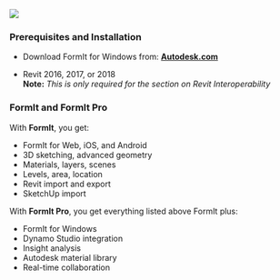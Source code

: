 ![](./images/startupimage.PNG)

### Prerequisites and Installation

* Download FormIt for Windows from: [**Autodesk.com**](http://formit360.autodesk.com/page/download)

* Revit 2016, 2017, or 2018  
  **Note:** _This is only required for the section on Revit Interoperability_

### FormIt and FormIt Pro

With **FormIt**, you get:

* FormIt for Web, iOS, and Android
* 3D sketching, advanced geometry
* Materials, layers, scenes
* Levels, area, location
* Revit import and export
* SketchUp import

With **FormIt Pro**, you get everything listed above FormIt plus:

* FormIt for Windows
* Dynamo Studio integration
* Insight analysis
* Autodesk material library
* Real-time collaboration



